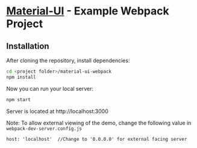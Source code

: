 # [Material-UI](https://github.com/callemall/material-ui) - Example Webpack Project

## Installation

After cloning the repository, install dependencies:
```sh
cd <project folder>/material-ui-webpack
npm install
```

Now you can run your local server:
```sh
npm start
```
Server is located at http://localhost:3000

Note: To allow external viewing of the demo, change the following value in `webpack-dev-server.config.js`

```
host: 'localhost'  //Change to '0.0.0.0' for external facing server
```

